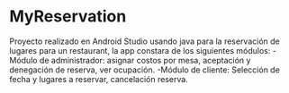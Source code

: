 # MyReservation
Proyecto realizado en Android Studio usando java para la reservación de lugares para un restaurant, la
app constara de los siguientes módulos:
-Módulo de administrador: asignar costos por mesa, aceptación y denegación de reserva, ver ocupación.
-Módulo de cliente: Selección de fecha y lugares a reservar, cancelación reserva.
